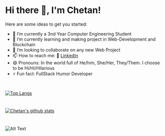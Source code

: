 # Hi there 👋, I'm Chetan!


<!--**chetannverma/chetannverma** is a ✨ _special_ ✨ repository because its `README.md` (this file) appears on your GitHub profile. -->

Here are some ideas to get you started:

- 🔭 I’m currently a 3nd Year Computer Engineering Student
- 🌱 I’m currently learning and making project in Web-Development and Blockchain
- 👯 I’m looking to collaborate on any new Web Project
- 📫 How to reach me: 
         🏢 [LinkedIn](https://www.linkedin.com/in/chetan-verma-471b3010a/)
- 😄 Pronouns: In the world full of He/him, She/Her, They/Them. I choose to be Hi/Hi/Hilarious
- ⚡ Fun fact: FullStack Humor Developer

#
[![Top Langs](https://github-readme-stats.vercel.app/api/top-langs/?username=sarthak-dv)](https://github.com/sarthak-dv/github-readme-stats)

#
[![Chetan's github stats](https://github-readme-stats.vercel.app/api?username=chetannverma&count_private=true&show_icons=true&theme=radical&hide_rank=false)](https://github.com/chetannverma/github-readme-stats)
#
![Alt Text](https://www.aalpha.net/wp-content/uploads/2020/12/full-stack-development.gif)

